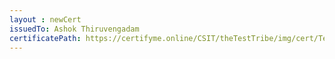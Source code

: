 ```yaml
--- 
layout : newCert 
issuedTo: Ashok Thiruvengadam
certificatePath: https://certifyme.online/CSIT/theTestTribe/img/cert/TestFlix/AshokThiruvengadam_ed601.png
--- 
```

